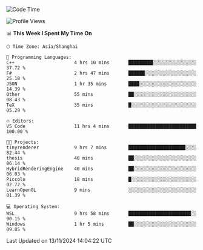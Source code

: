 <!--START_SECTION:waka-->
![Code Time](http://img.shields.io/badge/Code%20Time-2%2C128%20hrs%2049%20mins-blue)

![Profile Views](http://img.shields.io/badge/Profile%20Views-2-blue)

📊 **This Week I Spent My Time On** 

```text
🕑︎ Time Zone: Asia/Shanghai

💬 Programming Languages: 
C++                      4 hrs 10 mins       █████████░░░░░░░░░░░░░░░░   37.72 % 
F#                       2 hrs 47 mins       ██████░░░░░░░░░░░░░░░░░░░   25.18 % 
JSON                     1 hr 35 mins        ████░░░░░░░░░░░░░░░░░░░░░   14.39 % 
Other                    55 mins             ██░░░░░░░░░░░░░░░░░░░░░░░   08.43 % 
TeX                      35 mins             █░░░░░░░░░░░░░░░░░░░░░░░░   05.29 % 

🔥 Editors: 
VS Code                  11 hrs 4 mins       █████████████████████████   100.00 % 

🐱‍💻 Projects: 
tinyrenderer             9 hrs 7 mins        █████████████████████░░░░   82.44 % 
thesis                   40 mins             ██░░░░░░░░░░░░░░░░░░░░░░░   06.14 % 
HybridRenderingEngine    40 mins             ██░░░░░░░░░░░░░░░░░░░░░░░   06.03 % 
Piccolo                  18 mins             █░░░░░░░░░░░░░░░░░░░░░░░░   02.72 % 
LearnOpenGL              9 mins              ░░░░░░░░░░░░░░░░░░░░░░░░░   01.39 % 

💻 Operating System: 
WSL                      9 hrs 58 mins       ███████████████████████░░   90.15 % 
Windows                  1 hr 5 mins         ██░░░░░░░░░░░░░░░░░░░░░░░   09.85 % 
```


 Last Updated on 13/11/2024 14:04:22 UTC
<!--END_SECTION:waka-->